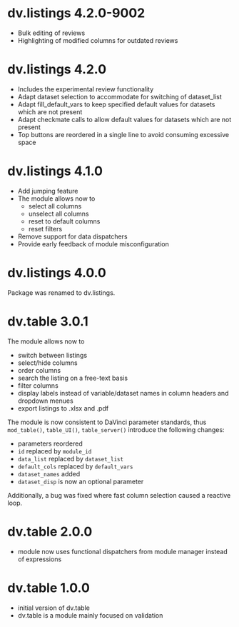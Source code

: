 # dv.listings 4.2.0-9002
- Bulk editing of reviews
- Highlighting of modified columns for outdated reviews

# dv.listings 4.2.0

- Includes the experimental review functionality
- Adapt dataset selection to accommodate for switching of dataset_list
- Adapt fill_default_vars to keep specified default values for datasets which are not present
- Adapt checkmate calls to allow default values for datasets which are not present
- Top buttons are reordered in a single line to avoid consuming excessive space

# dv.listings 4.1.0

- Add jumping feature
- The module allows now to 
  - select all columns
  - unselect all columns
  - reset to default columns
  - reset filters
- Remove support for data dispatchers
- Provide early feedback of module misconfiguration

# dv.listings 4.0.0

Package was renamed to dv.listings.

# dv.table 3.0.1

The module allows now to 
- switch between listings
- select/hide columns
- order columns
- search the listing on a free-text basis
- filter columns
- display labels instead of variable/dataset names in column headers and dropdown menues
- export listings to .xlsx and .pdf

The module is now consistent to DaVinci parameter standards, thus `mod_table()`, `table_UI()`, `table_server()` 
introduce the following changes:
  - parameters reordered
  - `id` replaced by `module_id`
  - `data_list` replaced by `dataset_list`
  - `default_cols` replaced by `default_vars`
  - `dataset_names` added
  - `dataset_disp` is now an optional parameter

Additionally, a bug was fixed where fast column selection caused a reactive loop.

# dv.table 2.0.0

- module now uses functional dispatchers from module manager instead of expressions

# dv.table 1.0.0

- initial version of dv.table
- dv.table is a module mainly focused on validation
